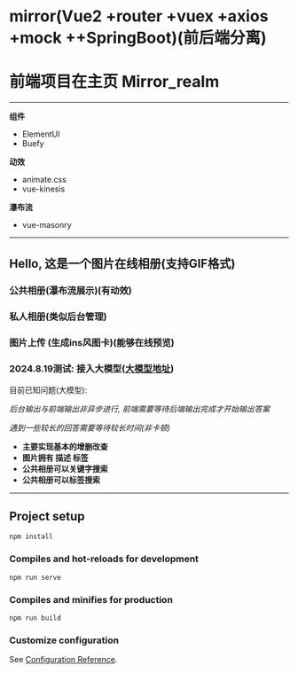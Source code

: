 # mirror(Vue2 +router +vuex +axios +mock ++SpringBoot)(前后端分离)
# 前端项目在主页 Mirror_realm
---
 **组件**
- ElementUI
- Buefy
  
**动效**
- animate.css
- vue-kinesis

**瀑布流**
- vue-masonry
---
## Hello, 这是一个图片在线相册(支持GIF格式)

### 公共相册(瀑布流展示)(有动效) 

### 私人相册(类似后台管理) 

### 图片上传 (生成ins风图卡)(能够在线预览)

### 2024.8.19测试: 接入大模型([大模型地址](https://xinghuo.xfyun.cn/sparkapi))

目前已知问题(大模型):

*后台输出与前端输出非异步进行, 前端需要等待后端输出完成才开始输出答案*

*遇到一些较长的回答需要等待较长时间(非卡顿)*



- **主要实现基本的增删改查**
- **图片拥有 描述 标签**
- **公共相册可以关键字搜索**
- **公共相册可以标签搜索**

---
## Project setup
```
npm install
```

### Compiles and hot-reloads for development
```
npm run serve
```

### Compiles and minifies for production
```
npm run build
```

### Customize configuration
See [Configuration Reference](https://cli.vuejs.org/config/).
